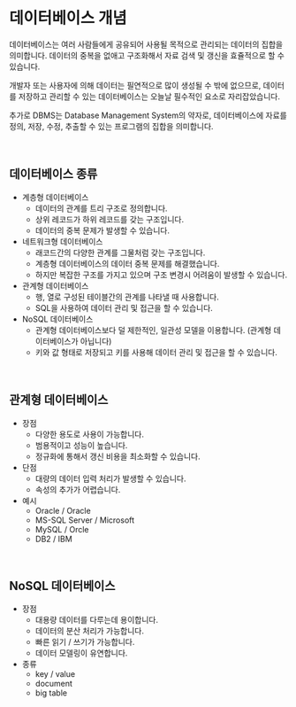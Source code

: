 # 데이터베이스 개념

데이터베이스는 여러 사람들에게 공유되어 사용될 목적으로 관리되는 데이터의 집합을 의미합니다.
데이터의 중복을 없애고 구조화해서 자료 검색 및 갱신을 효쥴적으로 할 수 있습니다.

개발자 또는 사용자에 의해 데이터는 필연적으로 많이 생성될 수 밖에 없으므로, 데이터를 저장하고
관리할 수 있는 데이터베이스는 오늘날 필수적인 요소로 자리잡았습니다.

추가로 DBMS는 Database Management System의 약자로, 데이터베이스에 자료를 정의, 저장,
수정, 추출할 수 있는 프로그램의 집합을 의미합니다.

<br>

## 데이터베이스 종류

* 계층형 데이터베이스
  * 데이터의 관계를 트리 구조로 정의합니다.
  * 상위 레코드가 하위 레코드를 갖는 구조입니다.
  * 데이터의 중복 문제가 발생할 수 있습니다.
* 네트워크형 데이터베이스
  * 래코드간의 다양한 관계를 그물처럼 갖는 구조입니다.
  * 계층형 데이터베이스의 데이터 중복 문제를 해결했습니다.
  * 하지만 복잡한 구조를 가지고 있으며 구조 변경시 어려움이 발생할 수 있습니다.
* 관계형 데이터베이스
  * 행, 열로 구성된 테이블간의 관계를 나타낼 때 사용합니다.
  * SQL을 사용하여 데이터 관리 및 접근을 할 수 있습니다.
* NoSQL 데이터베이스 
  * 관계형 데이터베이스보다 덜 제한적인, 일관성 모델을 이용합니다. (관계형 데이터베이스가 아닙니다)
  * 키와 값 형태로 저장되고 키를 사용해 데이터 관리 및 접근을 할 수 있습니다.

<br>

## 관계형 데이터베이스

* 장점
  * 다양한 용도로 사용이 가능합니다.
  * 범용적이고 성능이 높습니다.
  * 정규화에 통해서 갱신 비용을 최소화할 수 있습니다.
* 단점
  * 대량의 데이터 입력 처리가 발생할 수 있습니다.
  * 속성의 추가가 어렵습니다.
* 예시
  * Oracle / Oracle
  * MS-SQL Server / Microsoft
  * MySQL / Orcle
  * DB2 / IBM

<br>

## NoSQL 데이터베이스

* 장점
  * 대용량 데이터를 다루는데 용이합니다.
  * 데이터의 분산 처리가 가능합니다.
  * 빠른 읽기 / 쓰기가 가능합니다.
  * 데이터 모델링이 유연합니다.
* 종류
  * key / value
  * document
  * big table